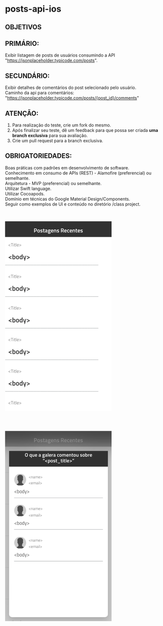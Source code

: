 # posts-api-ios

## OBJETIVOS

## PRIMÁRIO:
Exibir listagem de posts de usuários consumindo a API "https://jsonplaceholder.typicode.com/posts".

## SECUNDÁRIO:
Exibir detalhes de comentários do post selecionado pelo usuário.<br/>
Caminho da api para comentários: "https://jsonplaceholder.typicode.com/posts/{post_id}/comments"

## ATENÇÃO:
1. Para realização do teste, crie um fork do mesmo.<br/>
2. Após finalizar seu teste, dê um feedback para que possa ser criada <b>uma branch exclusiva</b> para sua avaliação.<br/>
3. Crie um pull request para a branch exclusiva.

## OBRIGATORIEDADES:
Boas práticas com padrões em desenvolvimento de software.<br/>
Conhecimento em consumo de APIs (REST) - Alamofire (preferencial) ou semelhante.<br/>
Arquitetura - MVP (preferencial) ou semelhante.<br/>
Utilizar Swift language.<br/>
Utilizar Cocoapods.<br/>
Domínio em técnicas do Google Material Design/Components.<br/>
Seguir como exemplos de UI e conteúdo no diretório /class project.<br/>
<br/><br/>
<p align="left">
  <img src="class project/ui_posts_example.png?raw=true" width="350" title="Posts">
</p>
<br/><br/>
<p align="left">
  <img src="class project/ui_comments_example.png?raw=true" width="350" title="Posts">
</p>
